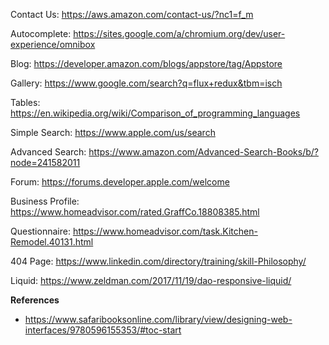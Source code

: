 Contact Us: https://aws.amazon.com/contact-us/?nc1=f_m

Autocomplete: https://sites.google.com/a/chromium.org/dev/user-experience/omnibox

Blog: https://developer.amazon.com/blogs/appstore/tag/Appstore

Gallery: https://www.google.com/search?q=flux+redux&tbm=isch

Tables: https://en.wikipedia.org/wiki/Comparison_of_programming_languages

Simple Search: https://www.apple.com/us/search

Advanced Search: https://www.amazon.com/Advanced-Search-Books/b/?node=241582011

Forum: https://forums.developer.apple.com/welcome

Business Profile: https://www.homeadvisor.com/rated.GraffCo.18808385.html

Questionnaire: https://www.homeadvisor.com/task.Kitchen-Remodel.40131.html

404 Page: https://www.linkedin.com/directory/training/skill-Philosophy/

Liquid: https://www.zeldman.com/2017/11/19/dao-responsive-liquid/

**References**

* https://www.safaribooksonline.com/library/view/designing-web-interfaces/9780596155353/#toc-start
